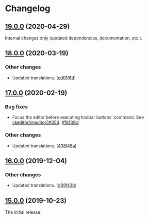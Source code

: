 Changelog
=========

## [19.0.0](https://github.com/ckeditor/ckeditor5-horizontal-line/compare/v18.0.0...v19.0.0) (2020-04-29)

Internal changes only (updated dependencies, documentation, etc.).


## [18.0.0](https://github.com/ckeditor/ckeditor5-horizontal-line/compare/v17.0.0...v18.0.0) (2020-03-19)

### Other changes

* Updated translations. ([ed01f6d](https://github.com/ckeditor/ckeditor5-horizontal-line/commit/ed01f6d))


## [17.0.0](https://github.com/ckeditor/ckeditor5-horizontal-line/compare/v16.0.0...v17.0.0) (2020-02-19)

### Bug fixes

* Focus the editor before executing toolbar buttons' command. See [ckeditor/ckeditor5#353](https://github.com/ckeditor/ckeditor5/issues/353). ([ff8139c](https://github.com/ckeditor/ckeditor5-horizontal-line/commit/ff8139c))

### Other changes

* Updated translations. ([438f48a](https://github.com/ckeditor/ckeditor5-horizontal-line/commit/438f48a))


## [16.0.0](https://github.com/ckeditor/ckeditor5-horizontal-line/compare/v15.0.0...v16.0.0) (2019-12-04)

### Other changes

* Updated translations. ([d98f43b](https://github.com/ckeditor/ckeditor5-horizontal-line/commit/d98f43b))


## [15.0.0](https://github.com/ckeditor/ckeditor5-horizontal-line/tree/v15.0.0) (2019-10-23)

The initial release.
